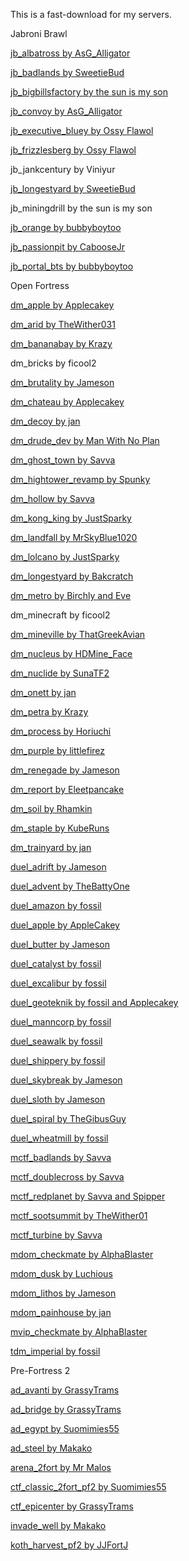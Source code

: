 This is a fast-download for my servers.

Jabroni Brawl

[jb_albatross by AsG_Alligator](https://gamebanana.com/mods/417586)

[jb_badlands by SweetieBud](https://gamebanana.com/mods/413590)

[jb_bigbillsfactory by the sun is my son](https://gamebanana.com/mods/421247)

[jb_convoy by AsG_Alligator](https://gamebanana.com/mods/414094)

[jb_executive_bluey by Ossy Flawol](https://gamebanana.com/mods/417328)

[jb_frizzlesberg by Ossy Flawol](https://gamebanana.com/mods/414670)

jb_jankcentury by Viniyur

[jb_longestyard by SweetieBud](https://gamebanana.com/mods/412299)

jb_miningdrill by the sun is my son

[jb_orange by bubbyboytoo](https://gamebanana.com/mods/411726)

[jb_passionpit by CabooseJr](https://gamebanana.com/mods/411842)

[jb_portal_bts by bubbyboytoo](https://gamebanana.com/mods/412105)

Open Fortress

[dm_apple by Applecakey](https://tf2maps.net/downloads/apple.11921/)

[dm_arid by TheWither031](https://tf2maps.net/downloads/arid.14373/)

[dm_bananabay by Krazy](https://gamebanana.com/mods/308878)

dm_bricks by ficool2

[dm_brutality by Jameson](https://tf2maps.net/downloads/brutality-72h.14314/)

[dm_chateau by Applecakey](https://tf2maps.net/downloads/chateau.12715/)

[dm_decoy by jan](https://gamebanana.com/mods/308687)

[dm_drude_dev by Man With No Plan](https://gamebanana.com/mods/151067)

[dm_ghost_town by Savva](https://gamebanana.com/mods/151098)

[dm_hightower_revamp by Spunky](https://tf2maps.net/downloads/dm_hightower_revamp.9535/)

[dm_hollow by Savva](https://gamebanana.com/mods/151101)

[dm_kong_king by JustSparky](https://gamebanana.com/mods/151104)

[dm_landfall by MrSkyBlue1020](https://tf2maps.net/downloads/landfall-night-of-deathmatch.13115/)

[dm_lolcano by JustSparky](https://gamebanana.com/mods/151105)

[dm_longestyard by Bakcratch](https://gamebanana.com/mods/151072)

[dm_metro by Birchly and Eve](https://gamebanana.com/mods/151073)

dm_minecraft by ficool2

[dm_mineville by ThatGreekAvian](https://gamebanana.com/mods/151074)

[dm_nucleus by HDMine_Face](https://gamebanana.com/mods/151109)

[dm_nuclide by SunaTF2](https://gamebanana.com/mods/151110)

[dm_onett by jan](https://gamebanana.com/mods/405838)

[dm_petra by Krazy](https://gamebanana.com/mods/151077)

[dm_process by Horiuchi](https://gamebanana.com/mods/151111)

[dm_purple by littlefirez](https://gamebanana.com/mods/385024)

[dm_renegade by Jameson](https://tf2maps.net/downloads/renegade.11822/)

[dm_report by Eleetpancake](https://gamebanana.com/mods/151080)

[dm_soil by Rhamkin](https://tf2maps.net/downloads/dm_soil.13093/)

[dm_staple by KubeRuns](https://gamebanana.com/mods/151113)

[dm_trainyard by jan](https://gamebanana.com/mods/313810)

[duel_adrift by Jameson](https://tf2maps.net/downloads/adrift.13046/)

[duel_advent by TheBattyOne](https://tf2maps.net/downloads/advent.14590/)

[duel_amazon by fossil](https://tf2maps.net/downloads/amazon.12811/)

[duel_apple by AppleCakey](https://tf2maps.net/downloads/apple-duel-edit.11926/)

[duel_butter by Jameson](https://tf2maps.net/downloads/butter.14987/)

[duel_catalyst by fossil](https://tf2maps.net/downloads/the-catalyst.12074/)

[duel_excalibur by fossil](https://tf2maps.net/downloads/excalibur.12659/)

[duel_geoteknik by fossil and Applecakey](https://tf2maps.net/downloads/geoteknik.12689/)

[duel_manncorp by fossil](https://tf2maps.net/downloads/mann-corp.13272/)

[duel_seawalk by fossil](https://tf2maps.net/downloads/seawalk.11966/)

[duel_shippery by fossil](https://tf2maps.net/downloads/shippery.12668/)

[duel_skybreak by Jameson](https://tf2maps.net/downloads/skybreak.12766/)

[duel_sloth by Jameson](https://tf2maps.net/downloads/sloth.12710/)

[duel_spiral by TheGibusGuy](https://tf2maps.net/downloads/spiral.12724/)

[duel_wheatmill by fossil](https://tf2maps.net/downloads/wheatmill.12878/)

[mctf_badlands by Savva](https://gamebanana.com/mods/151124)

[mctf_doublecross by Savva](https://gamebanana.com/mods/151125)

[mctf_redplanet by Savva and Spipper](https://gamebanana.com/mods/151129)

[mctf_sootsummit by TheWither01](https://tf2maps.net/downloads/mctf-soot-summit.15037/)

[mctf_turbine by Savva](https://gamebanana.com/mods/151130)

[mdom_checkmate by AlphaBlaster](https://tf2maps.net/downloads/checkmate-merc-dom.14600/)

[mdom_dusk by Luchious](https://gamebanana.com/mods/404848)

[mdom_lithos by Jameson](https://tf2maps.net/downloads/lithos.15035/)

[mdom_painhouse by jan](https://tf2maps.net/downloads/mdom-painhouse.14616/)

[mvip_checkmate by AlphaBlaster](https://tf2maps.net/downloads/checkmate-merc-vip.14595/)

[tdm_imperial by fossil](https://tf2maps.net/downloads/imperial.11859/)

Pre-Fortress 2

[ad_avanti by GrassyTrams](https://gamebanana.com/mods/416430)

[ad_bridge by GrassyTrams](https://gamebanana.com/mods/421431)

[ad_egypt by Suomimies55](https://gamebanana.com/mods/413826)

[ad_steel by Makako](https://gamebanana.com/mods/418364)

[arena_2fort by Mr Malos](https://mr-malos.itch.io/arena-2fort)

[ctf_classic_2fort_pf2 by Suomimies55](https://gamebanana.com/mods/413220)

[ctf_epicenter by GrassyTrams](https://gamebanana.com/mods/416839)

[invade_well by Makako](https://gamebanana.com/mods/416601)

[koth_harvest_pf2 by JJFortJ](https://gamebanana.com/mods/412905)

